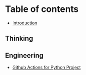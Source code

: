 # Table of contents

* [Introduction](README.md)

## Thinking

## Engineering

* [Github Actions for Python Project](engineering/github-actions-for-python-project.md)

